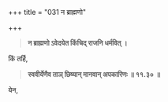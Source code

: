+++
title = "031 न ब्राह्मणो"

+++

> **न ब्राह्मणो ऽवेदयेत किंचिद् राजनि धर्मवित् ।**

किं तर्हि,

> **स्ववीर्येणैव ताञ् छिष्यान् मानवान् अपकारिणः  ॥ ११.३० ॥**

येन,